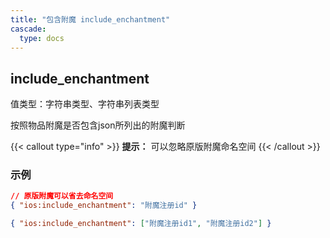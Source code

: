 ```yaml
---
title: "包含附魔 include_enchantment"
cascade:
  type: docs
---
```


## include_enchantment
值类型：字符串类型、字符串列表类型

按照物品附魔是否包含json所列出的附魔判断

{{< callout type="info" >}}
**提示：** 可以忽略原版附魔命名空间
{{< /callout >}}

### 示例
```json lines {linenos=table,filename="json"}
// 原版附魔可以省去命名空间
{ "ios:include_enchantment": "附魔注册id" }

{ "ios:include_enchantment": ["附魔注册id1", "附魔注册id2"] }
```